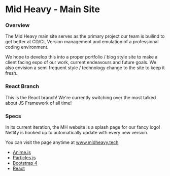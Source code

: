 # Mid Heavy - Main Site

### Overview

The Mid Heavy main site serves as the primary project our team is builind to get better at CD/CI, Version management and emulation of a professional coding environment.

We hope to develop this into a proper portfolio / blog style site to make a client facing expo of our work, current endeavours and future goals. We also envision a semi frequent style / technology change to the site to keep it fresh.

### React Branch

This is the React branch! We're currently switching over the most talked about JS Framework of all time!

### Specs

In its current iteration, the MH website is a splash page for our fancy logo! Netlify is hooked up to automatically update with every new version.

You can visit the page anytime at www.midheavy.tech

- [Anime.js](https://https://animejs.com/)
- [Particles.js](https://https://vincentgarreau.com/particles.js/)
- [Bootstrap 4](https://getbootstrap.com/docs/4.0/getting-started/introduction/)
- [React](https://reactjs.org/)
